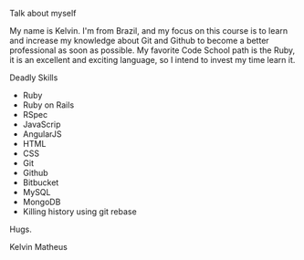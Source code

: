 Talk about myself

My name is Kelvin. I'm from Brazil, and my focus on this course is to learn and increase my knowledge about Git and Github to become a better professional as soon as possible. My favorite Code School path is the Ruby, it is an excellent and exciting language, so I intend to invest my time learn it.


Deadly Skills

* Ruby
* Ruby on Rails
* RSpec
* JavaScrip
* AngularJS
* HTML
* CSS
* Git
* Github
* Bitbucket
* MySQL
* MongoDB
* Killing history using git rebase

Hugs.

Kelvin Matheus